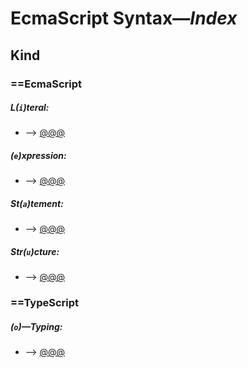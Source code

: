 # EcmaScript Syntax—*Index*

## Kind

### ==EcmaScript
##### *L(`i`)teral*:
-   –> [@@@](./kind/i--literal.md)

##### *(`e`)xpression*:
-   –> [@@@](./kind/e--expres.md)

##### *St(`a`)tement*:
-   –> [@@@](./kind/a--statem.md)

##### *Str(`u`)cture*:
-   –> [@@@](./kind/u---struct.md)

### ==TypeScript
##### *(`o`)—Typing*:
-   –> [@@@](./kind/o--typing.md)